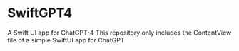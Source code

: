 # SwiftGPT4
A Swift UI app for ChatGPT-4
This repository only includes the ContentView file of a simple SwiftUI app for ChatGPT
